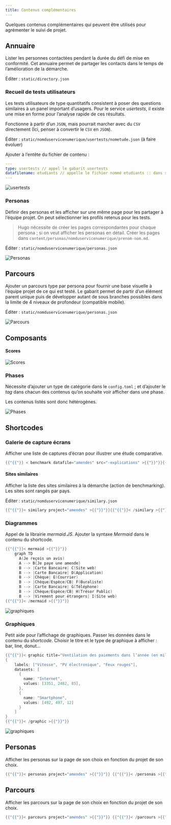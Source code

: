```yaml
---
title: Contenus complémentaires
---
```


Quelques contenus complémentaires qui peuvent être utilisés pour agrémenter le suivi de projet.

## Annuaire

Lister les personnes contactées pendant la durée du défi de mise en conformité. Cet annuaire permet de partager les contacts dans le temps de l’amélioration de la démarche.

Éditer : `static/directory.json`

### Recueil de tests utilisateurs

Les tests utilisateurs de type quantitatifs consistent à poser des questions similaires à un panel important d’usagers. Pour le service *usertests*, il existe une mise en forme pour l’analyse rapide de ces résultats.

Fonctionne à partir d’un `JSON`, mais pourrait marcher avec du `CSV` directement (Ici, penser à convertir le `CSV` en `JSON`).

Éditer : `static/nomduservicenumerique/usertests/nometude.json` (à faire évoluer)

Ajouter à l’entête du fichier de contenu :

```yaml
---
type: usertests // appel le gabarit usertests
datafilename: etudiants // appelle le fichier nommé etudiants :: dans static/nomduservicenumerique/usertests/etudiants.json
---
```

![usertests](/frago/images/usertests.png)

### Personas

Définir des personas et les afficher sur une même page pour les partager à l’équipe projet. On peut sélectionner les profils retenus pour les tests.

> Hugo nécessite de créer les pages correspondantes pour chaque persona ; si on veut afficher les personas en détail. Créer les pages dans  `content/personas/nomduservicenumerique/prenom-nom.md`.

Éditer : `static/nomduservicenumerique/personas.json`

![Personas](/frago/images/personas.png)

## Parcours

Ajouter un parcours type par persona pour fournir une base visuelle à l’équipe projet de ce qui est testé. Le gabarit permet de partir d’un élément parent unique puis de développer autant de sous branches possibles dans la limite de 4 niveaux de profondeur (compatible mobile).

Éditer : `static/nomduservicenumerique/personas.json`

![Parcours](/frago/images/parcours.png)

## Composants

#### Scores

![Scores](/frago/images/scores.png)

### Phases

Nécessite d’ajouter un type de catégorie dans le `config.toml` ; et d’ajouter le *tag* dans chacun des contenus qu’on souhaite voir afficher dans une phase.

Les contenus listés sont donc hétérogènes.

![Phases](/frago/images/phases.png)

## Shortcodes

### Galerie de capture écrans

Afficher une liste de captures d’écran pour illustrer une étude comparative.

```go
{{"{{"}} < benchmark datafile="amendes" src="-explications" >{{"}}"}}{{"{{"}}< /benchmark >{{"}}"}}
```

#### Sites similaires

Afficher la liste des sites similaires à la démarche (action de benchmarking). Les sites sont rangés par pays.

Éditer : `static/nomduservicenumerique/similary.json`

```go
{{"{{"}}< similary project="amendes" >{{"}}"}}{{"{{"}}< /similary >{{"}}"}}
```

### Diagrammes

Appel de la librairie *mermaid.JS*. Ajouter la syntaxe *Mermaid* dans le contenu du shortcode.

```go
{{"{{"}}< mermaid >{{"}}"}}
    graph TD
      A(Je reçois un avis)
      A --> B{Je paye une amende}
      B --> |Carte Bancaire| C(Site web)
      B --> |Carte Bancaire| D(Application)
      B --> |Chèque| E(Courrier)
      B --> |Chèque/Espèce/CB| F(Buraliste)
      B --> |Carte Bancaire| G(Téléphone)
      B --> |Chèque/Espèce/CB| H(Trésor Public)
      B --> |Virement pour étrangers| I(Site web)
{{"{{"}}< /mermaid >{{"}}"}}
```

![graphiques](/frago/images/diagramme.png)

### Graphiques

Petit aide pour l’affichage de graphiques. Passer les données dans le contenu du *shortcode*. Choisir le titre et le type de graphique à afficher : bar, line, donut…

```go
{{"{{"}}< graphic title="Ventilation des paiements dans l’année (en milliers)" type="bar">{{"}}"}}
{
    labels: ["Vitesse", "PV électronique", "Feux rouges"],
    datasets: [
      {
        name: "Internet",
        values: [3351, 2482, 85],
      },
      {
        name: "Smartphone",
        values: [492, 497, 12]
      }
    ]
}
{{"{{"}}< /graphic >{{"}}"}}
```
![graphiques](/frago/images/graphiques.png)

## Personas

Afficher les personas sur la page de son choix en fonction du projet de son choix.

```go
{{"{{"}}< personas project="amendes" >{{"}}"}} {{"{{"}}< /personas >{{"}}"}}
```

## Parcours

Afficher les parcours sur la page de son choix en fonction du projet de son choix.

```go
{{"{{"}}< parcours project="amendes" >{{"}}"}} {{"{{"}}< /parcours >{{"}}"}}
```
